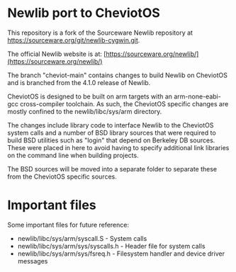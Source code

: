# Newlib port to CheviotOS

This repository is a fork of the Sourceware Newlib repository at
https://sourceware.org/git/newlib-cygwin.git.

The official Newlib website is at: [https://sourceware.org/newlib/](https://sourceware.org/newlib/)

The branch "cheviot-main" contains changes to build Newlib on CheviotOS
and is branched from the 4.1.0 release of Newlib.

CheviotOS is designed to be built on arm targets with an arm-none-eabi-gcc
cross-compiler toolchain. As such, the CheviotOS specific changes are
mostly confined to the newlib/libc/sys/arm directory.

The changes include library code to interface Newlib to the CheviotOS
system calls and a number of BSD library sources that were required to build
BSD utilities such as "login" that depend on Berkeley DB sources.
These were placed in here to avoid having to specify additional link libraries
on the command line when building projects.

The BSD sources will be moved into a separate folder to separate these
from the CheviotOS specific sources.


# Important files

Some important files for future reference:

   * newlib/libc/sys/arm/syscall.S - System calls
   * newlib/libc/sys/arm/sys/syscalls.h - Header file for system calls
   * newlib/libc/sys/arm/sys/fsreq.h - Filesystem handler and device driver messages


